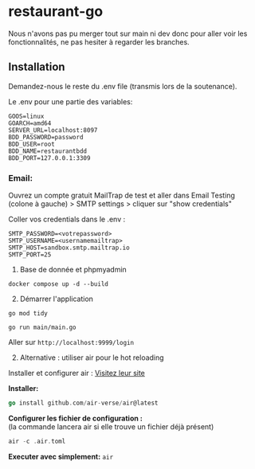 ﻿# restaurant-go

Nous n'avons pas pu merger tout sur main ni dev donc pour aller voir les fonctionnalités, ne pas hesiter à regarder les branches.

## Installation 

Demandez-nous le reste du .env file (transmis lors de la soutenance).

Le .env pour une partie des variables: 
```
GOOS=linux
GOARCH=amd64
SERVER_URL=localhost:8097
BDD_PASSWORD=password
BDD_USER=root
BDD_NAME=restaurantbdd
BDD_PORT=127.0.0.1:3309
```

### Email:
Ouvrez un compte gratuit MailTrap de test et aller dans Email Testing (colone à gauche) > SMTP settings > cliquer sur "show credentials"

Coller vos credentials dans le .env : 
```
SMTP_PASSWORD=<votrepassword>
SMTP_USERNAME=<usernamemailtrap>
SMTP_HOST=sandbox.smtp.mailtrap.io
SMTP_PORT=25
```
1. Base de donnée et phpmyadmin 

``` docker compose up -d --build ```

2. Démarrer l'application

``` go mod tidy ```

``` go run main/main.go ```

Aller sur ```http://localhost:9999/login```

2. Alternative : utiliser air pour le hot reloading

Installer et configurer air : [Visitez leur site](https://github.com/air-verse/air)

**Installer:**
```go
go install github.com/air-verse/air@latest
```
**Configurer les fichier de configuration :** <br>
(la commande lancera air si elle trouve un fichier déjà présent)
```go
air -c .air.toml
```

**Executer avec simplement:**
``` air ```

